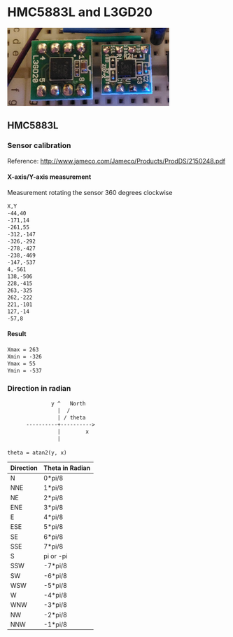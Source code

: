 # HMC5883L and L3GD20

![i2c_devices](./i2c_devices.png)

## HMC5883L

### Sensor calibration

Reference: http://www.jameco.com/Jameco/Products/ProdDS/2150248.pdf

#### X-axis/Y-axis measurement

Measurement rotating the sensor 360 degrees clockwise
```
X,Y     
-44,40
-171,14
-261,55
-312,-147
-326,-292
-278,-427
-238,-469
-147,-537
4,-561
138,-506
228,-415
263,-325
262,-222
221,-101
127,-14
-57,8
```

#### Result

```
Xmax = 263
Xmin = -326 
Ymax = 55
Ymin = -537
```

### Direction in radian

```
              y ^   North
                |  /
                | / theta
      ----------+---------->
                |        x
                |

theta = atan2(y, x)
```

|Direction|Theta in Radian|
|---------|---------------|
|N  |0*pi/8|
|NNE|1*pi/8|
|NE |2*pi/8|
|ENE|3*pi/8|
|E  |4*pi/8|
|ESE|5*pi/8|
|SE |6*pi/8|
|SSE|7*pi/8|
|S  |pi or -pi|
|SSW|-7*pi/8|
|SW |-6*pi/8|
|WSW|-5*pi/8|
|W  |-4*pi/8|
|WNW|-3*pi/8|
|NW |-2*pi/8|
|NNW|-1*pi/8|
